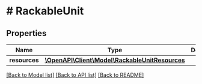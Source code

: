 # # RackableUnit

## Properties

Name | Type | Description | Notes
------------ | ------------- | ------------- | -------------
**resources** | [**\OpenAPI\Client\Model\RackableUnitResources**](RackableUnitResources.md) |  | [optional]

[[Back to Model list]](../../README.md#models) [[Back to API list]](../../README.md#endpoints) [[Back to README]](../../README.md)
